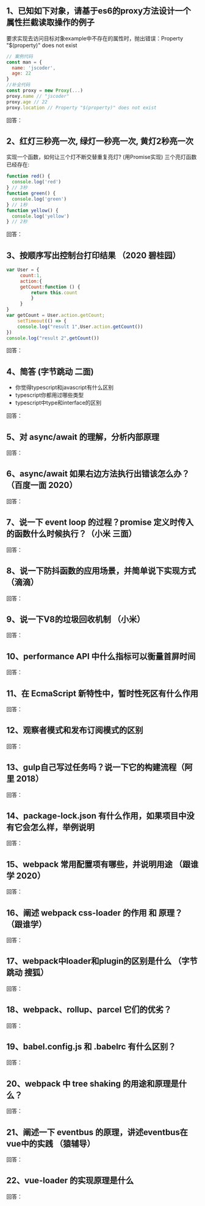 ## 1、已知如下对象，请基于es6的proxy方法设计一个属性拦截读取操作的例子

要求实现去访问目标对象example中不存在的属性时，抛出错误：Property "$(property)" does not exist

```js
// 案例代码
const man = {
  name: 'jscoder',
  age: 22
}
//补全代码
const proxy = new Proxy(...)
proxy.name // "jscoder"
proxy.age // 22
proxy.location // Property "$(property)" does not exist
```

回答：



## 2、红灯三秒亮一次, 绿灯一秒亮一次, 黄灯2秒亮一次

实现一个函数，如何让三个灯不断交替重复亮灯? (用Promise实现) 三个亮灯函数已经存在:

```js
function red() {
  console.log('red')
} // 3秒
function green() {
  console.log('green')
} // 1秒
function yellow() {
  console.log('yellow')
} // 2秒
```

回答：



## 3、按顺序写出控制台打印结果 （2020 碧桂园）

```js
var User = {
     count:1,
     action:{
     getCount:function () {
         return this.count
         }
     }
}
var getCount = User.action.getCount;
    setTimeout(() => {
    console.log("result 1",User.action.getCount())
})
console.log("result 2",getCount())
```

回答：



## 4、简答 (字节跳动 二面)

- 你觉得typescript和javascript有什么区别
- typescript你都用过哪些类型
- typescript中type和interface的区别

回答：



## 5、对 async/await 的理解，分析内部原理

回答：



## 6、async/await 如果右边方法执行出错该怎么办？（百度一面 2020）

回答：



## 7、说一下 event loop 的过程？promise 定义时传入的函数什么时候执行？（小米 三面）

回答：



## 8、说一下防抖函数的应用场景，并简单说下实现方式 （滴滴）

回答：



## 9、说一下V8的垃圾回收机制 （小米）

回答：



## 10、performance API 中什么指标可以衡量首屏时间

回答：



## 11、在 EcmaScript 新特性中，暂时性死区有什么作用

回答：



## 12、观察者模式和发布订阅模式的区别

回答：



## 13、gulp自己写过任务吗？说一下它的构建流程（阿里 2018）

回答：



## 14、package-lock.json 有什么作用，如果项目中没有它会怎么样，举例说明

回答：



## 15、webpack 常用配置项有哪些，并说明用途 （跟谁学 2020）

回答：



## 16、阐述 webpack css-loader 的作用 和 原理？ （跟谁学）

回答：



## 17、webpack中loader和plugin的区别是什么 （字节跳动 搜狐）

回答：



## 18、webpack、rollup、parcel 它们的优劣？

回答：



## 19、babel.config.js 和 .babelrc 有什么区别？

回答：



## 20、webpack 中 tree shaking 的用途和原理是什么？

回答：



## 21、阐述一下 eventbus 的原理，讲述eventbus在vue中的实践 （猿辅导）

回答：



## 22、vue-loader 的实现原理是什么

回答：



